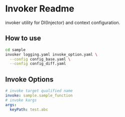 # Invoker Readme

invoker utility for DI(Injector) and context configuration.

## How to use

```sh
cd sample
invoker logging.yaml invoke_option.yaml \
  --config config_base.yaml \
  --config config_diff.yaml
```

## Invoke Options

```yaml
# invoke target qualified name
invoke: sample.sample_function
# invoke kargs
args:
  keyPath: test.abc
```
